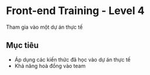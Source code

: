 # Front-end Training - Level 4
Tham gia vào một dự án thực tế

## Mục tiêu
- Áp dụng các kiến thức đã học vào dự án thực tế
- Khả năng hoà đồng vào team
